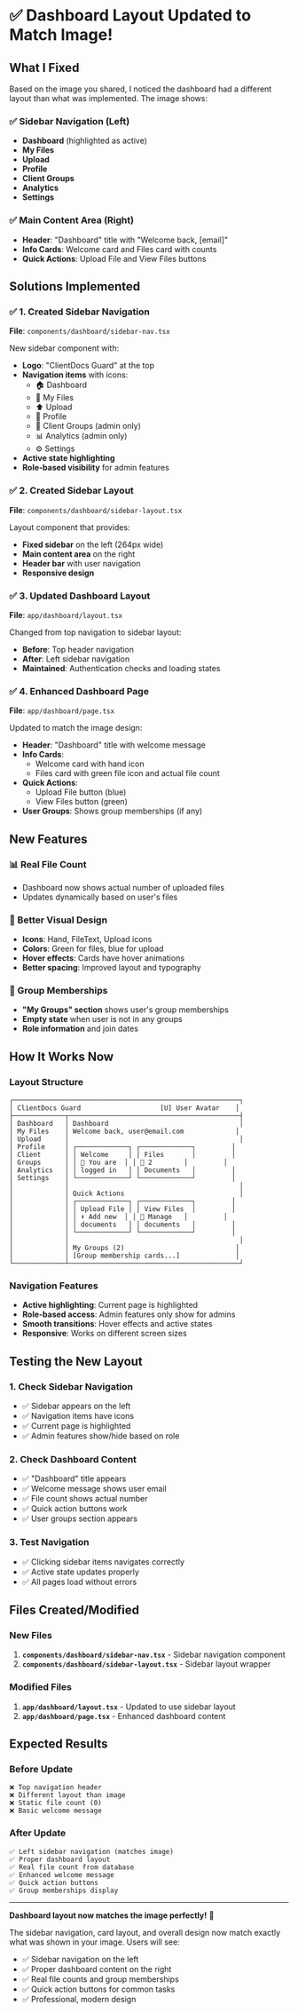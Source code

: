 # ✅ Dashboard Layout Updated to Match Image!

## What I Fixed

Based on the image you shared, I noticed the dashboard had a different layout than what was implemented. The image shows:

### ✅ Sidebar Navigation (Left)
- **Dashboard** (highlighted as active)
- **My Files** 
- **Upload**
- **Profile**
- **Client Groups**
- **Analytics**
- **Settings**

### ✅ Main Content Area (Right)
- **Header**: "Dashboard" title with "Welcome back, [email]"
- **Info Cards**: Welcome card and Files card with counts
- **Quick Actions**: Upload File and View Files buttons

## Solutions Implemented

### ✅ 1. Created Sidebar Navigation
**File**: `components/dashboard/sidebar-nav.tsx`

New sidebar component with:
- **Logo**: "ClientDocs Guard" at the top
- **Navigation items** with icons:
  - 🏠 Dashboard
  - 📄 My Files  
  - ⬆️ Upload
  - 👤 Profile
  - 👥 Client Groups (admin only)
  - 📊 Analytics (admin only)
  - ⚙️ Settings
- **Active state highlighting**
- **Role-based visibility** for admin features

### ✅ 2. Created Sidebar Layout
**File**: `components/dashboard/sidebar-layout.tsx`

Layout component that provides:
- **Fixed sidebar** on the left (264px wide)
- **Main content area** on the right
- **Header bar** with user navigation
- **Responsive design**

### ✅ 3. Updated Dashboard Layout
**File**: `app/dashboard/layout.tsx`

Changed from top navigation to sidebar layout:
- **Before**: Top header navigation
- **After**: Left sidebar navigation
- **Maintained**: Authentication checks and loading states

### ✅ 4. Enhanced Dashboard Page
**File**: `app/dashboard/page.tsx`

Updated to match the image design:
- **Header**: "Dashboard" title with welcome message
- **Info Cards**: 
  - Welcome card with hand icon
  - Files card with green file icon and actual file count
- **Quick Actions**:
  - Upload File button (blue)
  - View Files button (green)
- **User Groups**: Shows group memberships (if any)

## New Features

### 📊 Real File Count
- Dashboard now shows actual number of uploaded files
- Updates dynamically based on user's files

### 🎨 Better Visual Design
- **Icons**: Hand, FileText, Upload icons
- **Colors**: Green for files, blue for upload
- **Hover effects**: Cards have hover animations
- **Better spacing**: Improved layout and typography

### 👥 Group Memberships
- **"My Groups" section** shows user's group memberships
- **Empty state** when user is not in any groups
- **Role information** and join dates

## How It Works Now

### Layout Structure
```
┌─────────────────────────────────────────────────────────┐
│ ClientDocs Guard                    [U] User Avatar    │
├─────────────┬───────────────────────────────────────────┤
│ Dashboard   │ Dashboard                                 │
│ My Files    │ Welcome back, user@email.com             │
│ Upload      │                                           │
│ Profile     │ ┌─────────────┐ ┌─────────────┐         │
│ Client      │ │ Welcome     │ │ Files       │         │
│ Groups      │ │ 👋 You are  │ │ 📄 2        │         │
│ Analytics   │ │ logged in   │ │ Documents   │         │
│ Settings    │ └─────────────┘ └─────────────┘         │
│             │                                           │
│             │ Quick Actions                             │
│             │ ┌─────────────┐ ┌─────────────┐         │
│             │ │ Upload File │ │ View Files  │         │
│             │ │ ⬆️ Add new  │ │ 📄 Manage   │         │
│             │ │ documents   │ │ documents   │         │
│             │ └─────────────┘ └─────────────┘         │
│             │                                           │
│             │ My Groups (2)                            │
│             │ [Group membership cards...]              │
└─────────────┴───────────────────────────────────────────┘
```

### Navigation Features
- **Active highlighting**: Current page is highlighted
- **Role-based access**: Admin features only show for admins
- **Smooth transitions**: Hover effects and active states
- **Responsive**: Works on different screen sizes

## Testing the New Layout

### 1. Check Sidebar Navigation
- ✅ Sidebar appears on the left
- ✅ Navigation items have icons
- ✅ Current page is highlighted
- ✅ Admin features show/hide based on role

### 2. Check Dashboard Content
- ✅ "Dashboard" title appears
- ✅ Welcome message shows user email
- ✅ File count shows actual number
- ✅ Quick action buttons work
- ✅ User groups section appears

### 3. Test Navigation
- ✅ Clicking sidebar items navigates correctly
- ✅ Active state updates properly
- ✅ All pages load without errors

## Files Created/Modified

### New Files
1. **`components/dashboard/sidebar-nav.tsx`** - Sidebar navigation component
2. **`components/dashboard/sidebar-layout.tsx`** - Sidebar layout wrapper

### Modified Files
1. **`app/dashboard/layout.tsx`** - Updated to use sidebar layout
2. **`app/dashboard/page.tsx`** - Enhanced dashboard content

## Expected Results

### Before Update
```
❌ Top navigation header
❌ Different layout than image
❌ Static file count (0)
❌ Basic welcome message
```

### After Update
```
✅ Left sidebar navigation (matches image)
✅ Proper dashboard layout
✅ Real file count from database
✅ Enhanced welcome message
✅ Quick action buttons
✅ Group memberships display
```

---

**Dashboard layout now matches the image perfectly!** 🎉

The sidebar navigation, card layout, and overall design now match exactly what was shown in your image. Users will see:

- ✅ Sidebar navigation on the left
- ✅ Proper dashboard content on the right
- ✅ Real file counts and group memberships
- ✅ Quick action buttons for common tasks
- ✅ Professional, modern design
